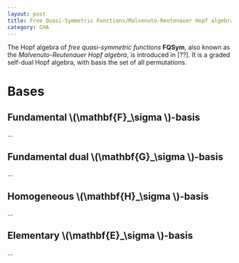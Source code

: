 ```yaml
---
layout: post
title: Free Quasi-Symmetric Functions/Malvenuto-Reutenauer Hopf algebra
category: CHA
---
```


The Hopf algebra of *free quasi-symmetric functions* **FQSym**, also known as the *Malvenuto-Reutenauer
Hopf algebra*, is introduced in [??]. It is a graded self-dual Hopf algebra, with basis
the set of all permutations.

# Bases

## Fundamental \\(\mathbf{F}_\sigma \\)-basis

...

## Fundamental dual \\(\mathbf{G}_\sigma \\)-basis

...

## Homogeneous \\(\mathbf{H}_\sigma \\)-basis

...

## Elementary \\(\mathbf{E}_\sigma \\)-basis

...
